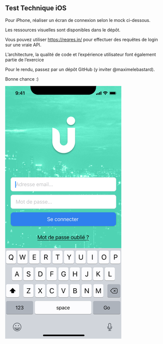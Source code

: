 Test Technique iOS
---

Pour iPhone, réaliser un écran de connexion selon le mock ci-dessous.

Les ressources visuelles sont disponibles dans le dépôt.

Vous pouvez utiliser https://reqres.in/ pour effectuer des requêtes de login sur une vraie API.

L’architecture, la qualité de code et l’expérience utilisateur font également partie de l’exercice

Pour le rendu, passez par un dépôt GitHub (y inviter @maximelebastard).

Bonne chance :)

![alt text](./screen.png)
